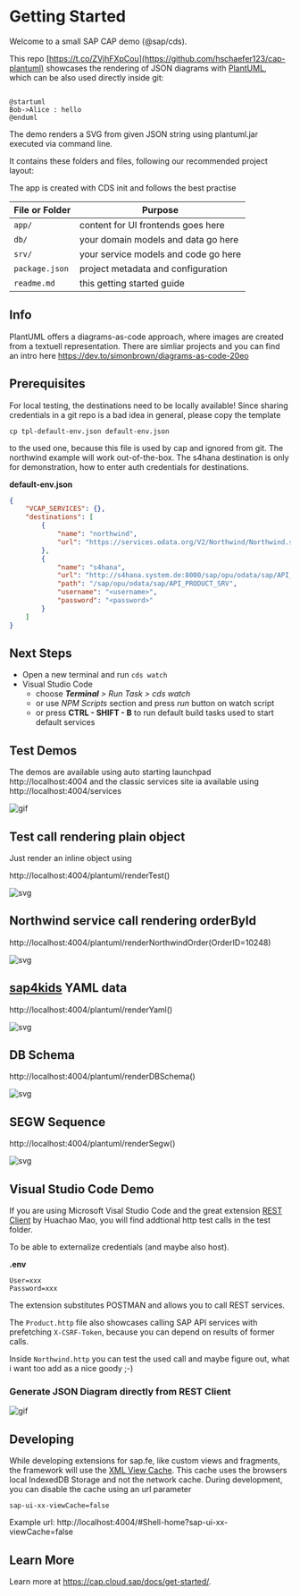 # Getting Started

Welcome to a small SAP CAP demo (@sap/cds).

This repo [https://t.co/ZVjhFXpCou](https://github.com/hschaefer123/cap-plantuml) showcases the rendering of JSON diagrams with [PlantUML](https://plantuml.com/de/), which can be also used directly inside git:

```plantuml

@startuml
Bob->Alice : hello
@enduml

```

The demo renders a SVG from given JSON string using plantuml.jar executed via command line.

It contains these folders and files, following our recommended project layout:

The app is created with CDS init and follows the best practise

File or Folder | Purpose
---------|----------
`app/` | content for UI frontends goes here <not used>
`db/` | your domain models and data go here <not used>
`srv/` | your service models and code go here
`package.json` | project metadata and configuration
`readme.md` | this getting started guide

## Info
PlantUML offers a diagrams-as-code approach, where images are created from a textuell representation.
There are simliar projects and you can find an intro here
https://dev.to/simonbrown/diagrams-as-code-20eo

## Prerequisites

For local testing, the destinations need to be locally available!
Since sharing credentials in a git repo is a bad idea in general, please copy the template 

```cp tpl-default-env.json default-env.json```

to the used one, because this file is used by cap and ignored from git.
The northwind example will work out-of-the-box. 
The s4hana destination is only for demonstration, how to enter auth credentials for destinations.

**default-env.json**
```json
{
    "VCAP_SERVICES": {},
    "destinations": [
        {
            "name": "northwind",
            "url": "https://services.odata.org/V2/Northwind/Northwind.svc"
        },
        {
            "name": "s4hana",
            "url": "http://s4hana.system.de:8000/sap/opu/odata/sap/API_PRODUCT_SRV",
            "path": "/sap/opu/odata/sap/API_PRODUCT_SRV",
            "username": "<username>",
            "password": "<password>"
        }
    ]
}
```

## Next Steps
- Open a new terminal and run `cds watch` 
- Visual Studio Code
    - choose _**Terminal** > Run Task > cds watch_
    - or use *NPM Scripts* section and press *run* button on watch script
    - or press **CTRL - SHIFT - B** to run default build tasks used to start default services

## Test Demos
The demos are available using auto starting launchpad http://localhost:4004 
and the classic services site ia available using http://localhost:4004/services

![gif](./doc/cap-plant-flp-v3.gif "FLP Animation")

## Test call rendering plain object
Just render an inline object using 

http://localhost:4004/plantuml/renderTest()

![svg](./doc/Test.svg "Test Diagram")

## Northwind service call rendering orderById

http://localhost:4004/plantuml/renderNorthwindOrder(OrderID=10248)

![svg](./doc/NorthwindOrder-v2.svg "Order Diagram")

## [sap4kids](https://github.com/SAP-samples/SAP4Kids) YAML data

http://localhost:4004/plantuml/renderYaml()

![svg](./doc/Yaml.svg "YAML data diagram")

## DB Schema

http://localhost:4004/plantuml/renderDBSchema()

![svg](./doc/DBSchema.svg "Bookschop Schemaq")

## SEGW Sequence

http://localhost:4004/plantuml/renderSegw()

![svg](./doc/SegwSequence.svg "SEGW Sequence")

## Visual Studio Code Demo
If you are using Microsoft Visal Studio Code and the great extension 
[REST Client](https://marketplace.visualstudio.com/items?itemName=humao.rest-client) by Huachao Mao,
you will find addtional http test calls in the test folder.

To be able to externalize credentials (and maybe also host).

**.env**
```
User=xxx
Password=xxx
```

The extension substitutes POSTMAN and allows you to call REST services.

The ```Product.http``` file also showcases calling SAP API services with prefetching ```X-CSRF-Token```,
because you can depend on results of former calls.

Inside ```Northwind.http``` you can test the used call and maybe figure out, what i want too add as a nice goody ;-)

### Generate JSON Diagram directly from REST Client

![gif](./doc/cap-plant-rest-client.gif "REST client diagram generation")

## Developing
While developing extensions for sap.fe, like custom views and fragments, the framework will use
the [XML View Cache](https://sapui5.hana.ondemand.com/#/topic/3d85d5eec1594be0a71236d5e61f89aa).
This cache uses the browsers local IndexedDB Storage and not the network cache.
During development, you can disable the cache using an url parameter 

```sap-ui-xx-viewCache=false```

Example url: http://localhost:4004/#Shell-home?sap-ui-xx-viewCache=false

## Learn More

Learn more at https://cap.cloud.sap/docs/get-started/.
